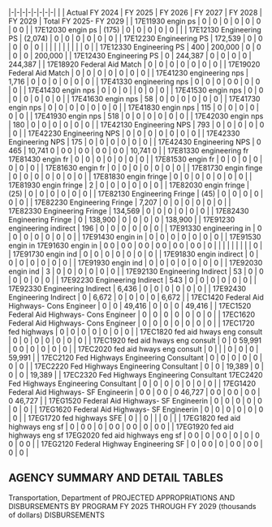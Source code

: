 |-|-|-|-|-|-|-|-|
| | Actual FY 2024 | FY 2025 | FY 2026 | FY 2027 | FY 2028 | FY 2029 | Total FY 2025- FY 2029 |
| 17E11930 engin ps | 0 | 0 | 0 | 0 | 0 | 0 | 0  0 |
| 17E12030 engin ps | (175) | 0 | 0 | 0 | 0 | 0 | |
| 17E12130 Engineering PS | (2,074) | 0 | 0 | 0 | 0 | 0 | 0 |
| 17E12230 Engineering PS | 172,539 | 0 | 0 | 0 | 0 | 0 | |
| | | | | | | | 0 |
| 17E12330 Engineering PS | 400 | 200,000 | 0 | 0 | 0 | 0 | 200,000 |
| 17E12430 Engineering PS | 0 | 244,387 | 0 | 0 | 0 | 0 | 244,387 |
| 17E18920 Federal Aid Match | 0 | 0 | 0 | 0 | 0 | 0 | 0 |
| 17E19020 Federal Aid Match | 0 | 0 | 0 | 0 | 0 | 0 | 0 |
| 17E41230 engineering nps | 1,716 | 0 | 0 | 0 | 0 | 0 | 0 |
| 17E41330 engineering nps | 0 | 0 | 0 | 0  0 | 0 | 0 | 0 |
| 17E41430 engin nps | 0 | 0 | 0 | | 0 | 0 | 0 |
| 17E41530 engin nps | 0 | 0 | 0 | 0 | 0 | 0 | 0 |
| 17E41630 engin nps | 58 | 0 | 0 | 0 | 0 | 0 | 0 |
| 17E41730 engin nps | 0 | 0 | 0 | 0 | 0 | 0 | 0 |
| 17E41830 engin nps | 115 | 0 | 0 | 0 | 0 | 0 | 0 |
| 17E41930 engin nps | 518 | 0 | 0 | 0 | 0 | 0 | 0 |
| 17E42030 engin nps | 180 | 0 | 0 | 0 | 0 | 0 | 0 |
| 17E42130 Engineering NPS | 793 | 0 | 0 | 0 | 0 | 0 | 0 |
| 17E42230 Engineering NPS | 0 | 0 | 0 | 0 | 0 | 0 | 0 |
| 17E42330 Engineering NPS | 175 | 0 | 0 | 0 | 0 | 0 | 0 |
| 17E42430 Engineering NPS | 0  465 | 10,741  0 | 0  0 | 0  0 | 0  0 | 0  0 | 10,741  0 |
| 17E81330 engineering fr 17E81430 engin fr | 0 | 0 | 0 | 0 | 0 | 0 | 0 |
| 17E81530 engin fr | 0 | 0 | 0 | 0 | 0 | 0 | 0 |
| 17E81630 engin fr | 0 | 0 | 0 | 0 | 0 | 0 | 0 |
| 17E81730 engin finge | 0 | 0 | 0 | 0 | 0 | 0 | 0 |
| 17E81830 engin fringe | 0 | 0 | 0 | 0 | 0 | 0 | 0 |
| 17E81930 engin fringe | 2 | 0 | 0 | 0 | 0 | 0 | 0 |
| 17E82030 engin fringe | (25) | 0 | 0 | 0 | 0 | 0 | 0 |
| 17E82130 Engineering Fringe | (45) | 0 | 0 | 0 | 0 | 0 | 0 |
| 17E82230 Engineering Fringe | 7,207 | 0 | 0 | 0 | 0 | 0 | 0 |
| 17E82330 Engineering Fringe | 134,569 | 0 | 0 | 0 | 0 | 0 | 0 |
| 17E82430 Engineering Fringe | 0 | 138,900 | 0 | 0 | 0 | 0 | 138,900 |
| 17E91230 engineering indirect | 196 | 0 | 0 | 0 | 0 | 0 | 0 |
| 17E91330 engineering in | 0 | 0 | 0 | 0 | 0 | 0 | 0 |
| 17E91430 engin in | 0 | 0 | 0 | 0 | 0 | 0 | 0 |
| 17E91530 engin in 17E91630 engin in | 0  0 | 0  0 | 0  0 | 0  0 | 0  0 | 0  0 | 0 |
| | | | | | | | 0 |
| 17E91730 engin ind | 0 | 0 | 0 | 0 | 0 | 0 | 0 |
| 17E91830 engin indirect | 0 | 0 | 0 | 0 | 0 | 0 | 0 |
| 17E91930 engin ind | 0 | 0 | 0 | 0 | 0 | 0 | 0 |
| 17E92030 engin ind | 3 | 0 | 0 | 0 | 0 | 0 | 0 |
| 17E92130 Engineering Indirect | 53 | 0 | 0 | 0 | 0 | 0 | 0 |
| 17E92230 Engineering Indirect | 543 | 0 | 0 | 0 | 0 | 0 | 0 |
| 17E92330 Engineering Indirect | 6,436 | 0 | 0 | 0 | 0 | 0 | 0 |
| 17E92430 Engineering Indirect | 0 | 6,672 | 0 | 0 | 0 | 0 | 6,672 |
| 17EC1420 Federal Aid Highways- Cons Engineer | 0 | 0 | 49,416 | 0 | 0 | 0 | 49,416 |
| 17EC1520 Federal Aid Highways- Cons Engineer | 0 | 0 | 0 | 0 | 0 | 0 | 0 |
| 17EC1620 Federal Aid Highways- Cons Engineer | 0 | 0 | 0 | 0 | 0 | 0 | 0 |
| 17EC1720 fed highways | 0 | 0 | 0 | 0 | 0 | 0 | 0 |
| 17EC1820 fed aid hways eng consult | 0 | 0 | 0 | 0 | 0 | 0 | 0 |
| 17EC1920 fed aid hways eng consult | 0 | 0  59,991 | 0  0 | 0 | 0 | 0 | 0 |
| 17EC2020 fed aid hways eng consult | 0 | | | 0 | 0 | 0 | 59,991 |
| 17EC2120 Fed Highways Engineering Consultant | 0 | 0 | 0 | 0 | 0 | 0 | 0 |
| 17EC2220 Fed Highways Engineering Consultant | 0 | 0 | 19,389 | 0 | 0 | 0 | 19,389 |
| 17EC2320 Fed Highways Engineering Consultant  17EC2420 Fed Highways Engineering Consultant | 0 | 0 | 0 | 0 | 0 | 0 | 0 |
| 17EG1420 Federal Aid Highways- SF Engineerin | 0  0 | 0  0 | 0  46,727 | 0  0 | 0  0 | 0  0 | 0  46,727 |
| 17EG1520 Federal Aid Highways- SF Engineerin | 0 | 0 | 0 | 0 | 0 | 0 | 0 |
| 17EG1620 Federal Aid Highways- SF Engineerin | 0 | 0 | 0 | 0 | 0 | 0 | 0 |
| 17EG1720 fed highways SFE | 0 | | 0 | | | 0 | |
| 17EG1820 fed aid highways eng sf | 0 | 0  0 | 0 | 0  0 | 0  0 | 0 | 0  0 |
| 17EG1920 fed aid highways eng sf 17EG2020 fed aid highways eng sf | 0  0 | 0 | 0  0 | 0 | 0 | 0  0 | 0  0 |
| 17EG2120 Federal Highway Engineering SF | 0 | 0  0 | 0 | 0  0 | 0  0 | 0 | 0 |

## **AGENCY SUMMARY AND DETAIL TABLES**

Transportation, Department of PROJECTED APPROPRIATIONS AND DISBURSEMENTS BY PROGRAM FY 2025 THROUGH FY 2029 (thousands of dollars) DISBURSEMENTS